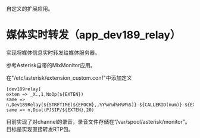 自定义的扩展应用。

# 媒体实时转发（app_dev189_relay）

实现将媒体信息实时转发给媒体服务器。

参考Asterisk自带的MixMonitor应用。

在"/etc/asterisk/extension_custom.conf"中添加定义
```
[dev189relay]
exten => _X.,1,NoOp(${EXTEN})
same => n,Dev189Relay(${STRFTIME(${EPOCH},,%Y%m%d%H%M%S)}-${CALLERID(num)}-${EXTEN}.wav)
same => n,Dial(PJSIP/${EXTEN},20)
```

目前实现了对channel的录音，录音文件存储在“/var/spool/asterisk/monitor”。目标是实现直接转发RTP包。